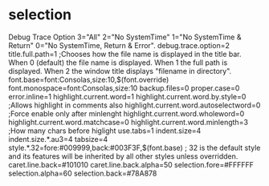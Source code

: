 # selection
Debug Trace Option      3="All"  2="No SystemTime"  1="No SystemTime &amp; Return"  0="No SystemTime, Return &amp; Error". debug.trace.option=2 title.full.path=1           ;Chooses how the file name is displayed in the title bar. When 0 (default) the file name is displayed. When 1 the full path is displayed. When 2 the window title displays "filename in directory". font.base=font:Consolas,size:10,$(font.override) font.monospace=font:Consolas,size:10 backup.files=0 proper.case=0 error.inline=1 highlight.current.word=1 highlight.current.word.by.style=0           ;Allows highlight in comments also highlight.current.word.autoselectword=0         ;Force enable only after minlenght highlight.current.word.wholeword=0 highlight.current.word.matchcase=0 highlight.current.word.minlength=3          ;How many chars before higlight use.tabs=1 indent.size=4 indent.size.*.au3=4 tabsize=4 style.*.32=fore:#009999,back:#003F3F,$(font.base)   ; 32 is the default style and its features will be inherited by all other styles unless overridden. caret.line.back=#101010 caret.line.back.alpha=50 selection.fore=#FFFFFF selection.alpha=60 selection.back=#78A878
